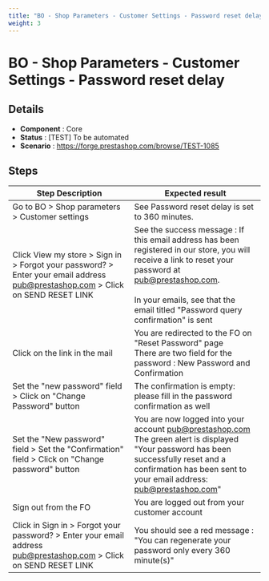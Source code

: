 ```yaml
---
title: "BO - Shop Parameters - Customer Settings - Password reset delay"
weight: 3
---
```


# BO - Shop Parameters - Customer Settings - Password reset delay
## Details
* **Component** : Core
* **Status** : [TEST] To be automated
* **Scenario** : https://forge.prestashop.com/browse/TEST-1085

## Steps
| Step Description | Expected result |
| ----- | ----- |
| Go to BO > Shop parameters > Customer settings | See Password reset delay is set to 360 minutes. |
| Click View my store > Sign in > Forgot your password? > Enter your email address pub@prestashop.com > Click on SEND RESET LINK | See the success message : If this email address has been registered in our store, you will receive a link to reset your password at pub@prestashop.com.<br><br>In your emails, see that the email titled "Password query confirmation" is sent |
| Click on the link in the mail | You are redirected to the FO on "Reset Password" page<br>There are two field for the password : New Password and Confirmation |
| Set the "new password" field > Click on "Change Password" button | The confirmation is empty: please fill in the password confirmation as well |
| Set the "New password" field > Set the "Confirmation" field > Click on "Change password" button | You are now logged into your account pub@prestashop.com<br>The green alert is displayed "Your password has been successfully reset and a confirmation has been sent to your email address: pub@prestashop.com" |
| Sign out from the FO | You are logged out from your customer account |
| Click in Sign in > Forgot your password? > Enter your email address pub@prestashop.com > Click on SEND RESET LINK | You should see a red message : "You can regenerate your password only every 360 minute(s)" |
